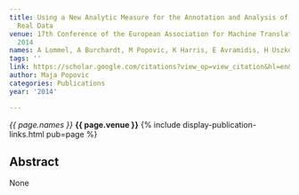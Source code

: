 ```yaml
---
title: Using a New Analytic Measure for the Annotation and Analysis of MT Errors on
  Real Data
venue: 17th Conference of the European Association for Machine Translation (EAMT 2014),
  2014
names: A Lommel, A Burchardt, M Popovic, K Harris, E Avramidis, H Uszkoreit
tags: ''
link: https://scholar.google.com/citations?view_op=view_citation&hl=en&user=KdAV2Y0AAAAJ&citation_for_view=KdAV2Y0AAAAJ:hFOr9nPyWt4C
author: Maja Popovic
categories: Publications
year: '2014'

---
```


*{{ page.names }}*
**{{ page.venue }}**
{% include display-publication-links.html pub=page %}
## Abstract

None